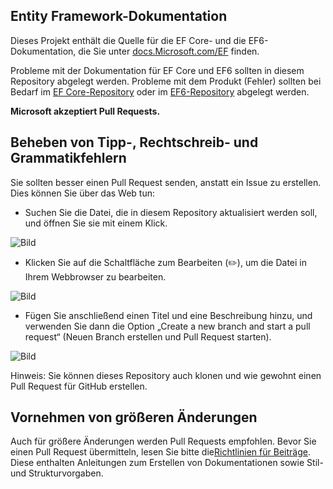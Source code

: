 ## <a name="entity-framework-docs"></a>Entity Framework-Dokumentation

Dieses Projekt enthält die Quelle für die EF Core- und die EF6-Dokumentation, die Sie unter [docs.Microsoft.com/EF](https://docs.microsoft.com/ef/) finden. 

Probleme mit der Dokumentation für EF Core und EF6 sollten in diesem Repository abgelegt werden. Probleme mit dem Produkt (Fehler) sollten bei Bedarf im [EF Core-Repository](https://github.com/dotnet/efcore) oder im [EF6-Repository](https://github.com/dotnet/ef6) abgelegt werden.

**Microsoft akzeptiert Pull Requests.**

## <a name="fixing-typosspellinggrammaretc"></a>Beheben von Tipp-, Rechtschreib- und Grammatikfehlern

Sie sollten besser einen Pull Request senden, anstatt ein Issue zu erstellen. Dies können Sie über das Web tun:

* Suchen Sie die Datei, die in diesem Repository aktualisiert werden soll, und öffnen Sie sie mit einem Klick.

![Bild](https://user-images.githubusercontent.com/1430078/64454137-10199400-d09f-11e9-9d1a-b7fdca2c518e.png)

* Klicken Sie auf die Schaltfläche zum Bearbeiten (✏️), um die Datei in Ihrem Webbrowser zu bearbeiten.

![Bild](https://user-images.githubusercontent.com/1430078/64454321-85856480-d09f-11e9-85a6-1c93bc6611e2.png)

* Fügen Sie anschließend einen Titel und eine Beschreibung hinzu, und verwenden Sie dann die Option „Create a new branch and start a pull request“ (Neuen Branch erstellen und Pull Request starten).

![Bild](https://user-images.githubusercontent.com/1430078/64454455-dac17600-d09f-11e9-922b-0346117011f5.png)

Hinweis: Sie können dieses Repository auch klonen und wie gewohnt einen Pull Request für GitHub erstellen.

## <a name="making-more-substantial-changes"></a>Vornehmen von größeren Änderungen

Auch für größere Änderungen werden Pull Requests empfohlen. Bevor Sie einen Pull Request übermitteln, lesen Sie bitte die[Richtlinien für Beiträge](CONTRIBUTING.md). Diese enthalten Anleitungen zum Erstellen von Dokumentationen sowie Stil- und Strukturvorgaben.
